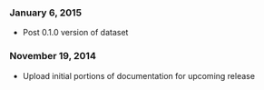### January 6, 2015

- Post 0.1.0 version of dataset

### November 19, 2014

- Upload initial portions of documentation for upcoming release
